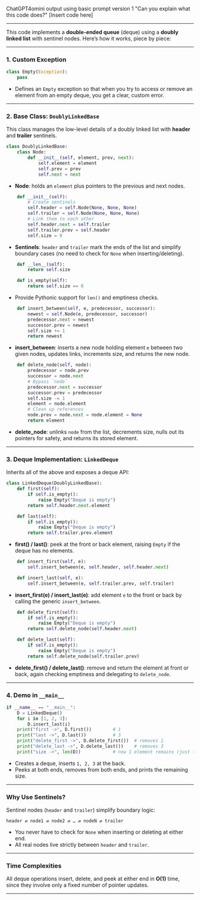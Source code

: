 ChatGPT4omini output using basic prompt version 1
"Can you explain what this code does?"
[Insert code here]

-----------------------------------------------------------------------------------------------------

This code implements a **double-ended queue** (deque) using a **doubly linked list** with sentinel nodes. Here’s how it works, piece by piece:

---

### 1. Custom Exception

```python
class Empty(Exception):
    pass
```

* Defines an `Empty` exception so that when you try to access or remove an element from an empty deque, you get a clear, custom error.

---

### 2. Base Class: `DoublyLinkedBase`

This class manages the low-level details of a doubly linked list with **header** and **trailer** sentinels.

```python
class DoublyLinkedBase:
    class Node:
        def __init__(self, element, prev, next):
            self.element = element
            self.prev = prev
            self.next = next
```

* **Node**: holds an `element` plus pointers to the previous and next nodes.

```python
    def __init__(self):
        # Create sentinels
        self.header = self.Node(None, None, None)
        self.trailer = self.Node(None, None, None)
        # Link them to each other
        self.header.next = self.trailer
        self.trailer.prev = self.header
        self.size = 0
```

* **Sentinels**: `header` and `trailer` mark the ends of the list and simplify boundary cases (no need to check for `None` when inserting/deleting).

```python
    def __len__(self):
        return self.size

    def is_empty(self):
        return self.size == 0
```

* Provide Pythonic support for `len()` and emptiness checks.

```python
    def insert_between(self, e, predecessor, successor):
        newest = self.Node(e, predecessor, successor)
        predecessor.next = newest
        successor.prev = newest
        self.size += 1
        return newest
```

* **insert\_between**: inserts a new node holding element `e` between two given nodes, updates links, increments size, and returns the new node.

```python
    def delete_node(self, node):
        predecessor = node.prev
        successor = node.next
        # Bypass `node`
        predecessor.next = successor
        successor.prev = predecessor
        self.size -= 1
        element = node.element
        # Clean up references
        node.prev = node.next = node.element = None
        return element
```

* **delete\_node**: unlinks `node` from the list, decrements size, nulls out its pointers for safety, and returns its stored element.

---

### 3. Deque Implementation: `LinkedDeque`

Inherits all of the above and exposes a deque API:

```python
class LinkedDeque(DoublyLinkedBase):
    def first(self):
        if self.is_empty():
            raise Empty("Deque is empty")
        return self.header.next.element

    def last(self):
        if self.is_empty():
            raise Empty("Deque is empty")
        return self.trailer.prev.element
```

* **first() / last()**: peek at the front or back element, raising `Empty` if the deque has no elements.

```python
    def insert_first(self, e):
        self.insert_between(e, self.header, self.header.next)

    def insert_last(self, e):
        self.insert_between(e, self.trailer.prev, self.trailer)
```

* **insert\_first(e) / insert\_last(e)**: add element `e` to the front or back by calling the generic `insert_between`.

```python
    def delete_first(self):
        if self.is_empty():
            raise Empty("Deque is empty")
        return self.delete_node(self.header.next)

    def delete_last(self):
        if self.is_empty():
            raise Empty("Deque is empty")
        return self.delete_node(self.trailer.prev)
```

* **delete\_first() / delete\_last()**: remove and return the element at front or back, again checking emptiness and delegating to `delete_node`.

---

### 4. Demo in `__main__`

```python
if __name__ == "__main__":
    D = LinkedDeque()
    for i in [1, 2, 3]:
        D.insert_last(i)
    print("first ->", D.first())        # 1
    print("last ->", D.last())          # 3
    print("delete_first ->", D.delete_first())  # removes 1
    print("delete_last ->", D.delete_last())    # removes 3
    print("size ->", len(D))            # now 1 element remains (just the “2”)
```

* Creates a deque, inserts `1, 2, 3` at the back.
* Peeks at both ends, removes from both ends, and prints the remaining size.

---

### Why Use Sentinels?

Sentinel nodes (`header` and `trailer`) simplify boundary logic:

```
header ⇄ node1 ⇄ node2 ⇄ … ⇄ nodeN ⇄ trailer
```

* You never have to check for `None` when inserting or deleting at either end.
* All real nodes live strictly between `header` and `trailer`.

---

### Time Complexities

All deque operations insert, delete, and peek at either end in **O(1)** time, since they involve only a fixed number of pointer updates.

-----------------------------------------------------------------------------------------------------